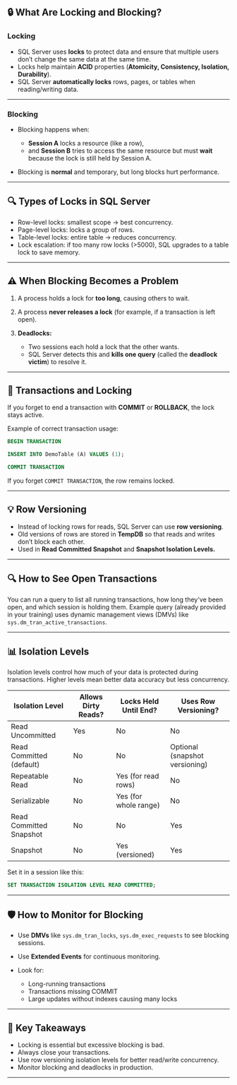 ## 🔒 **What Are Locking and Blocking?**

### **Locking**

- SQL Server uses **locks** to protect data and ensure that multiple users don’t change the same data at the same time.
- Locks help maintain **ACID** properties (**Atomicity, Consistency, Isolation, Durability**).
- SQL Server **automatically locks** rows, pages, or tables when reading/writing data.

---

### **Blocking**

- Blocking happens when:

  - **Session A** locks a resource (like a row),
  - and **Session B** tries to access the same resource but must **wait** because the lock is still held by Session A.

- Blocking is **normal** and temporary, but long blocks hurt performance.

---

## 🔍 **Types of Locks in SQL Server**

- Row-level locks: smallest scope → best concurrency.
- Page-level locks: locks a group of rows.
- Table-level locks: entire table → reduces concurrency.
- Lock escalation: if too many row locks (>5000), SQL upgrades to a table lock to save memory.

---

## ⚠️ **When Blocking Becomes a Problem**

1. A process holds a lock for **too long**, causing others to wait.
2. A process **never releases a lock** (for example, if a transaction is left open).
3. **Deadlocks:**

   - Two sessions each hold a lock that the other wants.
   - SQL Server detects this and **kills one query** (called the **deadlock victim**) to resolve it.

---

## 🔁 **Transactions and Locking**

If you forget to end a transaction with **COMMIT** or **ROLLBACK**, the lock stays active.

Example of correct transaction usage:

```sql
BEGIN TRANSACTION

INSERT INTO DemoTable (A) VALUES (1);

COMMIT TRANSACTION
```

If you forget `COMMIT TRANSACTION`, the row remains locked.

---

## 💡 **Row Versioning**

- Instead of locking rows for reads, SQL Server can use **row versioning**.
- Old versions of rows are stored in **TempDB** so that reads and writes don’t block each other.
- Used in **Read Committed Snapshot** and **Snapshot Isolation Levels.**

---

## 🔍 **How to See Open Transactions**

You can run a query to list all running transactions, how long they've been open, and which session is holding them. Example query (already provided in your training) uses dynamic management views (DMVs) like `sys.dm_tran_active_transactions`.

---

## 📊 **Isolation Levels**

Isolation levels control how much of your data is protected during transactions. Higher levels mean better data accuracy but less concurrency.

| Isolation Level          | Allows Dirty Reads? | Locks Held Until End? | Uses Row Versioning?           |
| ------------------------ | ------------------- | --------------------- | ------------------------------ |
| Read Uncommitted         | Yes                 | No                    | No                             |
| Read Committed (default) | No                  | No                    | Optional (snapshot versioning) |
| Repeatable Read          | No                  | Yes (for read rows)   | No                             |
| Serializable             | No                  | Yes (for whole range) | No                             |
| Read Committed Snapshot  | No                  | No                    | Yes                            |
| Snapshot                 | No                  | Yes (versioned)       | Yes                            |

Set it in a session like this:

```sql
SET TRANSACTION ISOLATION LEVEL READ COMMITTED;
```

---

## 🛡️ **How to Monitor for Blocking**

- Use **DMVs** like `sys.dm_tran_locks`, `sys.dm_exec_requests` to see blocking sessions.
- Use **Extended Events** for continuous monitoring.
- Look for:

  - Long-running transactions
  - Transactions missing COMMIT
  - Large updates without indexes causing many locks

---

## 🔑 **Key Takeaways**

- Locking is essential but excessive blocking is bad.
- Always close your transactions.
- Use row versioning isolation levels for better read/write concurrency.
- Monitor blocking and deadlocks in production.

---
